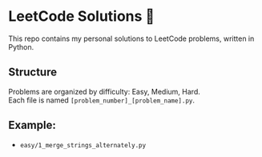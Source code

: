# LeetCode Solutions 🧠

This repo contains my personal solutions to LeetCode problems, written in Python.

## Structure
Problems are organized by difficulty: Easy, Medium, Hard.  
Each file is named `[problem_number]_[problem_name].py`.

## Example:
- `easy/1_merge_strings_alternately.py`

